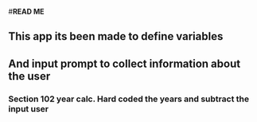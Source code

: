 #__READ ME__

## This app its been made to define variables
## And input prompt to collect information about the user

### Section 102 year calc. Hard coded the years and subtract the input user
 
